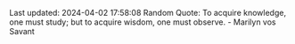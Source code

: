 Last updated: 2024-04-02 17:58:08
Random Quote: To acquire knowledge, one must study; but to acquire wisdom, one must observe. - Marilyn vos Savant